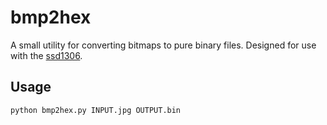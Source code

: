 # bmp2hex
A small utility for converting bitmaps to pure binary files.
Designed for use with the [ssd1306](https://github.com/fizban99/microbit_ssd1306).

## Usage
```
python bmp2hex.py INPUT.jpg OUTPUT.bin
```

